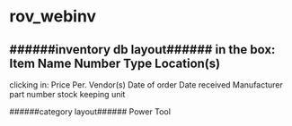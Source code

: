 # rov_webinv

######inventory db layout######
in the box:
Item Name
Number
Type
Location(s)
-----
clicking in:
Price Per.
Vendor(s)
Date of order
Date received
Manufacturer part number
stock keeping unit

######category layout######
Power Tool

